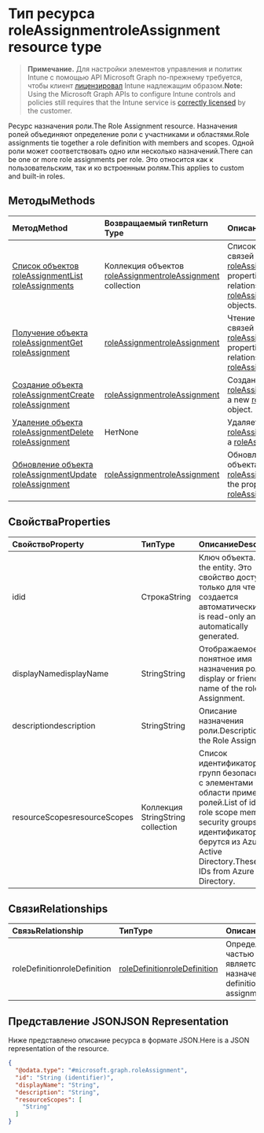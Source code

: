 # <a name="roleassignment-resource-type"></a><span data-ttu-id="ae95d-101">Тип ресурса roleAssignment</span><span class="sxs-lookup"><span data-stu-id="ae95d-101">roleAssignment resource type</span></span>

> <span data-ttu-id="ae95d-102">**Примечание.** Для настройки элементов управления и политик Intune с помощью API Microsoft Graph по-прежнему требуется, чтобы клиент [лицензировал](https://go.microsoft.com/fwlink/?linkid=839381) Intune надлежащим образом.</span><span class="sxs-lookup"><span data-stu-id="ae95d-102">**Note:** Using the Microsoft Graph APIs to configure Intune controls and policies still requires that the Intune service is [correctly licensed](https://go.microsoft.com/fwlink/?linkid=839381) by the customer.</span></span>

<span data-ttu-id="ae95d-103">Ресурс назначения роли.</span><span class="sxs-lookup"><span data-stu-id="ae95d-103">The Role Assignment resource.</span></span> <span data-ttu-id="ae95d-104">Назначения ролей объединяют определение роли с участниками и областями.</span><span class="sxs-lookup"><span data-stu-id="ae95d-104">Role assignments tie together a role definition with members and scopes.</span></span> <span data-ttu-id="ae95d-105">Одной роли может соответствовать одно или несколько назначений.</span><span class="sxs-lookup"><span data-stu-id="ae95d-105">There can be one or more role assignments per role.</span></span> <span data-ttu-id="ae95d-106">Это относится как к пользовательским, так и ко встроенным ролям.</span><span class="sxs-lookup"><span data-stu-id="ae95d-106">This applies to custom and built-in roles.</span></span>
## <a name="methods"></a><span data-ttu-id="ae95d-107">Методы</span><span class="sxs-lookup"><span data-stu-id="ae95d-107">Methods</span></span>
|<span data-ttu-id="ae95d-108">Метод</span><span class="sxs-lookup"><span data-stu-id="ae95d-108">Method</span></span>|<span data-ttu-id="ae95d-109">Возвращаемый тип</span><span class="sxs-lookup"><span data-stu-id="ae95d-109">Return Type</span></span>|<span data-ttu-id="ae95d-110">Описание</span><span class="sxs-lookup"><span data-stu-id="ae95d-110">Description</span></span>|
|:---|:---|:---|
|[<span data-ttu-id="ae95d-111">Список объектов roleAssignment</span><span class="sxs-lookup"><span data-stu-id="ae95d-111">List roleAssignments</span></span>](../api/intune_rbac_roleassignment_list.md)|<span data-ttu-id="ae95d-112">Коллекция объектов [roleAssignment](../resources/intune_rbac_roleassignment.md)</span><span class="sxs-lookup"><span data-stu-id="ae95d-112">[roleAssignment](../resources/intune_rbac_roleassignment.md) collection</span></span>|<span data-ttu-id="ae95d-113">Список свойств и связей объектов [roleAssignment](../resources/intune_rbac_roleassignment.md).</span><span class="sxs-lookup"><span data-stu-id="ae95d-113">List properties and relationships of the [roleAssignment](../resources/intune_rbac_roleassignment.md) objects.</span></span>|
|[<span data-ttu-id="ae95d-114">Получение объекта roleAssignment</span><span class="sxs-lookup"><span data-stu-id="ae95d-114">Get roleAssignment</span></span>](../api/intune_rbac_roleassignment_get.md)|[<span data-ttu-id="ae95d-115">roleAssignment</span><span class="sxs-lookup"><span data-stu-id="ae95d-115">roleAssignment</span></span>](../resources/intune_rbac_roleassignment.md)|<span data-ttu-id="ae95d-116">Чтение свойств и связей объекта [roleAssignment](../resources/intune_rbac_roleassignment.md).</span><span class="sxs-lookup"><span data-stu-id="ae95d-116">Read properties and relationships of the [roleAssignment](../resources/intune_rbac_roleassignment.md) object.</span></span>|
|[<span data-ttu-id="ae95d-117">Создание объекта roleAssignment</span><span class="sxs-lookup"><span data-stu-id="ae95d-117">Create roleAssignment</span></span>](../api/intune_rbac_roleassignment_create.md)|[<span data-ttu-id="ae95d-118">roleAssignment</span><span class="sxs-lookup"><span data-stu-id="ae95d-118">roleAssignment</span></span>](../resources/intune_rbac_roleassignment.md)|<span data-ttu-id="ae95d-119">Создание объекта [roleAssignment](../resources/intune_rbac_roleassignment.md).</span><span class="sxs-lookup"><span data-stu-id="ae95d-119">Create a new [roleAssignment](../resources/intune_rbac_roleassignment.md) object.</span></span>|
|[<span data-ttu-id="ae95d-120">Удаление объекта roleAssignment</span><span class="sxs-lookup"><span data-stu-id="ae95d-120">Delete roleAssignment</span></span>](../api/intune_rbac_roleassignment_delete.md)|<span data-ttu-id="ae95d-121">Нет</span><span class="sxs-lookup"><span data-stu-id="ae95d-121">None</span></span>|<span data-ttu-id="ae95d-122">Удаляет объект [roleAssignment](../resources/intune_rbac_roleassignment.md).</span><span class="sxs-lookup"><span data-stu-id="ae95d-122">Deletes a [roleAssignment](../resources/intune_rbac_roleassignment.md).</span></span>|
|[<span data-ttu-id="ae95d-123">Обновление объекта roleAssignment</span><span class="sxs-lookup"><span data-stu-id="ae95d-123">Update roleAssignment</span></span>](../api/intune_rbac_roleassignment_update.md)|[<span data-ttu-id="ae95d-124">roleAssignment</span><span class="sxs-lookup"><span data-stu-id="ae95d-124">roleAssignment</span></span>](../resources/intune_rbac_roleassignment.md)|<span data-ttu-id="ae95d-125">Обновление свойств объекта [roleAssignment](../resources/intune_rbac_roleassignment.md).</span><span class="sxs-lookup"><span data-stu-id="ae95d-125">Update the properties of a [roleAssignment](../resources/intune_rbac_roleassignment.md) object.</span></span>|

## <a name="properties"></a><span data-ttu-id="ae95d-126">Свойства</span><span class="sxs-lookup"><span data-stu-id="ae95d-126">Properties</span></span>
|<span data-ttu-id="ae95d-127">Свойство</span><span class="sxs-lookup"><span data-stu-id="ae95d-127">Property</span></span>|<span data-ttu-id="ae95d-128">Тип</span><span class="sxs-lookup"><span data-stu-id="ae95d-128">Type</span></span>|<span data-ttu-id="ae95d-129">Описание</span><span class="sxs-lookup"><span data-stu-id="ae95d-129">Description</span></span>|
|:---|:---|:---|
|<span data-ttu-id="ae95d-130">id</span><span class="sxs-lookup"><span data-stu-id="ae95d-130">id</span></span>|<span data-ttu-id="ae95d-131">Строка</span><span class="sxs-lookup"><span data-stu-id="ae95d-131">String</span></span>|<span data-ttu-id="ae95d-132">Ключ объекта.</span><span class="sxs-lookup"><span data-stu-id="ae95d-132">Key of the entity.</span></span> <span data-ttu-id="ae95d-133">Это свойство доступно только для чтения и создается автоматически.</span><span class="sxs-lookup"><span data-stu-id="ae95d-133">This is read-only and automatically generated.</span></span>|
|<span data-ttu-id="ae95d-134">displayName</span><span class="sxs-lookup"><span data-stu-id="ae95d-134">displayName</span></span>|<span data-ttu-id="ae95d-135">String</span><span class="sxs-lookup"><span data-stu-id="ae95d-135">String</span></span>|<span data-ttu-id="ae95d-136">Отображаемое или понятное имя назначения роли.</span><span class="sxs-lookup"><span data-stu-id="ae95d-136">The display or friendly name of the role Assignment.</span></span>|
|<span data-ttu-id="ae95d-137">description</span><span class="sxs-lookup"><span data-stu-id="ae95d-137">description</span></span>|<span data-ttu-id="ae95d-138">String</span><span class="sxs-lookup"><span data-stu-id="ae95d-138">String</span></span>|<span data-ttu-id="ae95d-139">Описание назначения роли.</span><span class="sxs-lookup"><span data-stu-id="ae95d-139">Description of the Role Assignment.</span></span>|
|<span data-ttu-id="ae95d-140">resourceScopes</span><span class="sxs-lookup"><span data-stu-id="ae95d-140">resourceScopes</span></span>|<span data-ttu-id="ae95d-141">Коллекция String</span><span class="sxs-lookup"><span data-stu-id="ae95d-141">String collection</span></span>|<span data-ttu-id="ae95d-142">Список идентификаторов групп безопасности с элементами области применения ролей.</span><span class="sxs-lookup"><span data-stu-id="ae95d-142">List of ids of role scope member security groups.</span></span>  <span data-ttu-id="ae95d-143">Эти идентификаторы берутся из Azure Active Directory.</span><span class="sxs-lookup"><span data-stu-id="ae95d-143">These are IDs from Azure Active Directory.</span></span>|

## <a name="relationships"></a><span data-ttu-id="ae95d-144">Связи</span><span class="sxs-lookup"><span data-stu-id="ae95d-144">Relationships</span></span>
|<span data-ttu-id="ae95d-145">Связь</span><span class="sxs-lookup"><span data-stu-id="ae95d-145">Relationship</span></span>|<span data-ttu-id="ae95d-146">Тип</span><span class="sxs-lookup"><span data-stu-id="ae95d-146">Type</span></span>|<span data-ttu-id="ae95d-147">Описание</span><span class="sxs-lookup"><span data-stu-id="ae95d-147">Description</span></span>|
|:---|:---|:---|
|<span data-ttu-id="ae95d-148">roleDefinition</span><span class="sxs-lookup"><span data-stu-id="ae95d-148">roleDefinition</span></span>|[<span data-ttu-id="ae95d-149">roleDefinition</span><span class="sxs-lookup"><span data-stu-id="ae95d-149">roleDefinition</span></span>](../resources/intune_rbac_roledefinition.md)|<span data-ttu-id="ae95d-150">Определение роли, частью которого является это назначение.</span><span class="sxs-lookup"><span data-stu-id="ae95d-150">Role definition this assignment is part of.</span></span>|

## <a name="json-representation"></a><span data-ttu-id="ae95d-151">Представление JSON</span><span class="sxs-lookup"><span data-stu-id="ae95d-151">JSON Representation</span></span>
<span data-ttu-id="ae95d-152">Ниже представлено описание ресурса в формате JSON.</span><span class="sxs-lookup"><span data-stu-id="ae95d-152">Here is a JSON representation of the resource.</span></span>
<!--{
  "blockType": "resource",
  "keyProperty": "id",
  "baseType": "microsoft.graph.entity",
  "@odata.type": "microsoft.graph.roleAssignment"
}-->
``` json
{
  "@odata.type": "#microsoft.graph.roleAssignment",
  "id": "String (identifier)",
  "displayName": "String",
  "description": "String",
  "resourceScopes": [
    "String"
  ]
}
```



